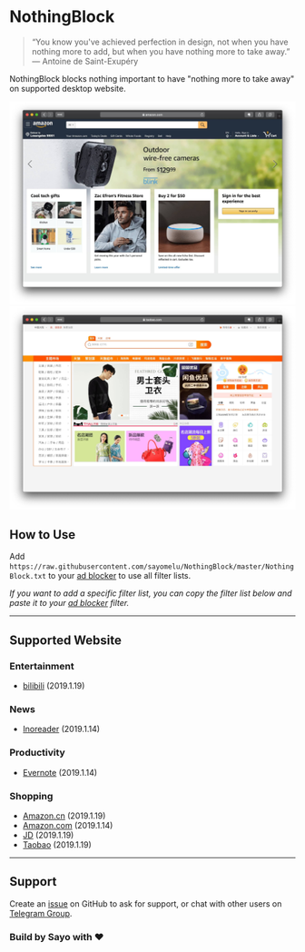 # NothingBlock

> “You know you've achieved perfection in design, not when you have nothing more to add, but when you have nothing more to take away.” ― Antoine de Saint-Exupéry

NothingBlock blocks nothing important to have "nothing more to take away" on supported desktop website.

![NothingBlock on Amazon.com](Asset/NothingBlock_Amazon.com.jpg)
![NothingBlock on Taobao](Asset/NothingBlock_Taobao.jpg)

## How to Use

Add `https://raw.githubusercontent.com/sayomelu/NothingBlock/master/NothingBlock.txt` to your [ad blocker](https://bing.com/search?q=ad+blocker) to use all filter lists.

*If you want to add a specific filter list, you can copy the filter list below and paste it to your [ad blocker](https://bing.com/search?q=ad+blocker) filter.*

---

## Supported Website

### Entertainment

* [bilibili](Filter/Entertainment/bilibili.txt) (2019.1.19)

### News

* [Inoreader](Filter/News/Inoreader) (2019.1.14)

### Productivity

* [Evernote](Filter/Productivity/Evernote) (2019.1.14)

### Shopping

* [Amazon.cn](Filter/Shopping/Amazon.cn.txt) (2019.1.19)
* [Amazon.com](Filter/Shopping/Amazon.com.txt) (2019.1.14)
* [JD](Filter/Shopping/JD.txt) (2019.1.19)
* [Taobao](Filter/Shopping/Taobao.txt) (2019.1.19)

---

## Support

Create an [issue](https://github.com/sayomelu/NothingBlock/issues/new) on GitHub to ask for support, or chat with other users on [Telegram Group](https://t.me/NothingBlockGroup).

### Build by Sayo with ❤️
